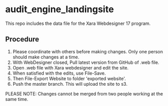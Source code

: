# audit_engine_landingsite

This repo includes the data file for the Xara Webdesigner 17 program.

## Procedure

1. Please coordinate with others before making changes. Only one person should make changes at a time.
2. With WebDesigner closed, Pull latest version from GitHub of .web file.
3. Open .web file with Xara webdesigner and edit the site.
4. When satisfied with the edits, use File-Save.
5. Then File-Export Website to folder 'exported website'.
7. Push the master branch. This will upload the site to s3.

PLEASE NOTE: Changes cannot be merged from two people working at the same time. 

 

